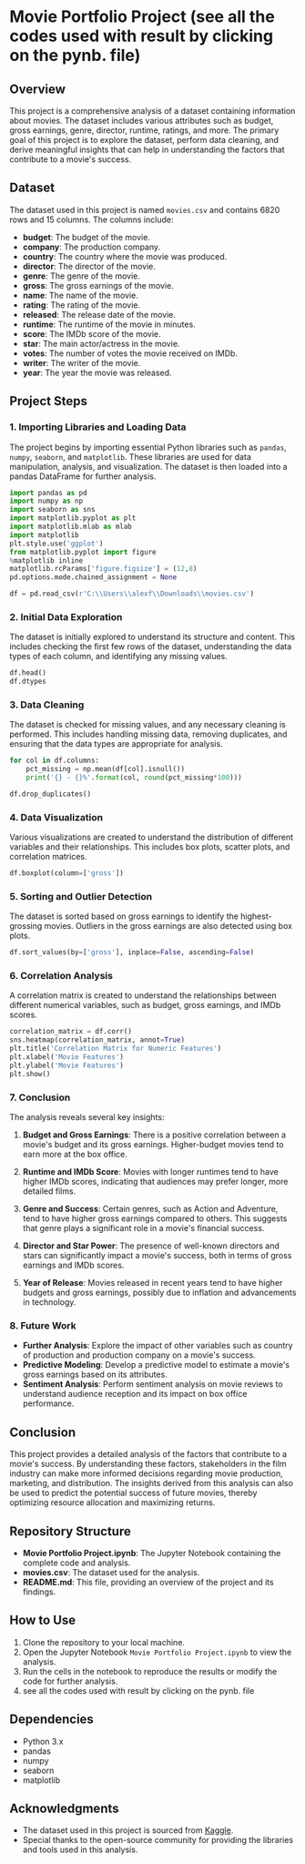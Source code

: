 # Movie Portfolio Project (see all the codes used with result by clicking on the pynb. file)

## Overview

This project is a comprehensive analysis of a dataset containing information about movies. The dataset includes various attributes such as budget, gross earnings, genre, director, runtime, ratings, and more. The primary goal of this project is to explore the dataset, perform data cleaning, and derive meaningful insights that can help in understanding the factors that contribute to a movie's success.

## Dataset

The dataset used in this project is named `movies.csv` and contains 6820 rows and 15 columns. The columns include:

- **budget**: The budget of the movie.
- **company**: The production company.
- **country**: The country where the movie was produced.
- **director**: The director of the movie.
- **genre**: The genre of the movie.
- **gross**: The gross earnings of the movie.
- **name**: The name of the movie.
- **rating**: The rating of the movie.
- **released**: The release date of the movie.
- **runtime**: The runtime of the movie in minutes.
- **score**: The IMDb score of the movie.
- **star**: The main actor/actress in the movie.
- **votes**: The number of votes the movie received on IMDb.
- **writer**: The writer of the movie.
- **year**: The year the movie was released.

## Project Steps

### 1. Importing Libraries and Loading Data

The project begins by importing essential Python libraries such as `pandas`, `numpy`, `seaborn`, and `matplotlib`. These libraries are used for data manipulation, analysis, and visualization. The dataset is then loaded into a pandas DataFrame for further analysis.

```python
import pandas as pd
import numpy as np
import seaborn as sns
import matplotlib.pyplot as plt
import matplotlib.mlab as mlab
import matplotlib
plt.style.use('ggplot')
from matplotlib.pyplot import figure
%matplotlib inline
matplotlib.rcParams['figure.figsize'] = (12,8)
pd.options.mode.chained_assignment = None

df = pd.read_csv(r'C:\\Users\\alexf\\Downloads\\movies.csv')
```

### 2. Initial Data Exploration

The dataset is initially explored to understand its structure and content. This includes checking the first few rows of the dataset, understanding the data types of each column, and identifying any missing values.

```python
df.head()
df.dtypes
```

### 3. Data Cleaning

The dataset is checked for missing values, and any necessary cleaning is performed. This includes handling missing data, removing duplicates, and ensuring that the data types are appropriate for analysis.

```python
for col in df.columns:
    pct_missing = np.mean(df[col].isnull())
    print('{} - {}%'.format(col, round(pct_missing*100)))

df.drop_duplicates()
```

### 4. Data Visualization

Various visualizations are created to understand the distribution of different variables and their relationships. This includes box plots, scatter plots, and correlation matrices.

```python
df.boxplot(column=['gross'])
```

### 5. Sorting and Outlier Detection

The dataset is sorted based on gross earnings to identify the highest-grossing movies. Outliers in the gross earnings are also detected using box plots.

```python
df.sort_values(by=['gross'], inplace=False, ascending=False)
```

### 6. Correlation Analysis

A correlation matrix is created to understand the relationships between different numerical variables, such as budget, gross earnings, and IMDb scores.

```python
correlation_matrix = df.corr()
sns.heatmap(correlation_matrix, annot=True)
plt.title('Correlation Matrix for Numeric Features')
plt.xlabel('Movie Features')
plt.ylabel('Movie Features')
plt.show()
```

### 7. Conclusion

The analysis reveals several key insights:

1. **Budget and Gross Earnings**: There is a positive correlation between a movie's budget and its gross earnings. Higher-budget movies tend to earn more at the box office.

2. **Runtime and IMDb Score**: Movies with longer runtimes tend to have higher IMDb scores, indicating that audiences may prefer longer, more detailed films.

3. **Genre and Success**: Certain genres, such as Action and Adventure, tend to have higher gross earnings compared to others. This suggests that genre plays a significant role in a movie's financial success.

4. **Director and Star Power**: The presence of well-known directors and stars can significantly impact a movie's success, both in terms of gross earnings and IMDb scores.

5. **Year of Release**: Movies released in recent years tend to have higher budgets and gross earnings, possibly due to inflation and advancements in technology.

### 8. Future Work

- **Further Analysis**: Explore the impact of other variables such as country of production and production company on a movie's success.
- **Predictive Modeling**: Develop a predictive model to estimate a movie's gross earnings based on its attributes.
- **Sentiment Analysis**: Perform sentiment analysis on movie reviews to understand audience reception and its impact on box office performance.

## Conclusion

This project provides a detailed analysis of the factors that contribute to a movie's success. By understanding these factors, stakeholders in the film industry can make more informed decisions regarding movie production, marketing, and distribution. The insights derived from this analysis can also be used to predict the potential success of future movies, thereby optimizing resource allocation and maximizing returns.

## Repository Structure

- **Movie Portfolio Project.ipynb**: The Jupyter Notebook containing the complete code and analysis.
- **movies.csv**: The dataset used for the analysis.
- **README.md**: This file, providing an overview of the project and its findings.

## How to Use

1. Clone the repository to your local machine.
2. Open the Jupyter Notebook `Movie Portfolio Project.ipynb` to view the analysis.
3. Run the cells in the notebook to reproduce the results or modify the code for further analysis.
4. see all the codes used with result by clicking on the pynb. file
## Dependencies

- Python 3.x
- pandas
- numpy
- seaborn
- matplotlib


## Acknowledgments

- The dataset used in this project is sourced from [Kaggle](https://www.kaggle.com).
- Special thanks to the open-source community for providing the libraries and tools used in this analysis.

